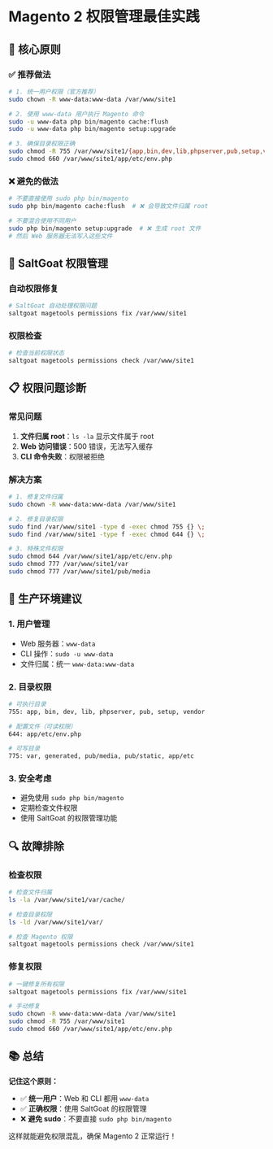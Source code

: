 # Magento 2 权限管理最佳实践

## 🎯 **核心原则**

### ✅ **推荐做法**
```bash
# 1. 统一用户权限（官方推荐）
sudo chown -R www-data:www-data /var/www/site1

# 2. 使用 www-data 用户执行 Magento 命令
sudo -u www-data php bin/magento cache:flush
sudo -u www-data php bin/magento setup:upgrade

# 3. 确保目录权限正确
sudo chmod -R 755 /var/www/site1/{app,bin,dev,lib,phpserver,pub,setup,vendor}
sudo chmod 660 /var/www/site1/app/etc/env.php
```

### ❌ **避免的做法**
```bash
# 不要直接使用 sudo php bin/magento
sudo php bin/magento cache:flush  # ❌ 会导致文件归属 root

# 不要混合使用不同用户
sudo php bin/magento setup:upgrade  # ❌ 生成 root 文件
# 然后 Web 服务器无法写入这些文件
```

## 🔧 **SaltGoat 权限管理**

### **自动权限修复**
```bash
# SaltGoat 自动处理权限问题
saltgoat magetools permissions fix /var/www/site1
```

### **权限检查**
```bash
# 检查当前权限状态
saltgoat magetools permissions check /var/www/site1
```

## 📋 **权限问题诊断**

### **常见问题**
1. **文件归属 root**：`ls -la` 显示文件属于 root
2. **Web 访问错误**：500 错误，无法写入缓存
3. **CLI 命令失败**：权限被拒绝

### **解决方案**
```bash
# 1. 修复文件归属
sudo chown -R www-data:www-data /var/www/site1

# 2. 修复目录权限
sudo find /var/www/site1 -type d -exec chmod 755 {} \;
sudo find /var/www/site1 -type f -exec chmod 644 {} \;

# 3. 特殊文件权限
sudo chmod 644 /var/www/site1/app/etc/env.php
sudo chmod 777 /var/www/site1/var
sudo chmod 777 /var/www/site1/pub/media
```

## 🚀 **生产环境建议**

### **1. 用户管理**
- Web 服务器：`www-data`
- CLI 操作：`sudo -u www-data`
- 文件归属：统一 `www-data:www-data`

### **2. 目录权限**
```bash
# 可执行目录
755: app, bin, dev, lib, phpserver, pub, setup, vendor

# 配置文件（可读权限）
644: app/etc/env.php

# 可写目录
775: var, generated, pub/media, pub/static, app/etc
```

### **3. 安全考虑**
- 避免使用 `sudo php bin/magento`
- 定期检查文件权限
- 使用 SaltGoat 的权限管理功能

## 🔍 **故障排除**

### **检查权限**
```bash
# 检查文件归属
ls -la /var/www/site1/var/cache/

# 检查目录权限
ls -ld /var/www/site1/var/

# 检查 Magento 权限
saltgoat magetools permissions check /var/www/site1
```

### **修复权限**
```bash
# 一键修复所有权限
saltgoat magetools permissions fix /var/www/site1

# 手动修复
sudo chown -R www-data:www-data /var/www/site1
sudo chmod -R 755 /var/www/site1
sudo chmod 660 /var/www/site1/app/etc/env.php
```

## 📚 **总结**

**记住这个原则：**
- ✅ **统一用户**：Web 和 CLI 都用 `www-data`
- ✅ **正确权限**：使用 SaltGoat 的权限管理
- ❌ **避免 sudo**：不要直接 `sudo php bin/magento`

这样就能避免权限混乱，确保 Magento 2 正常运行！
